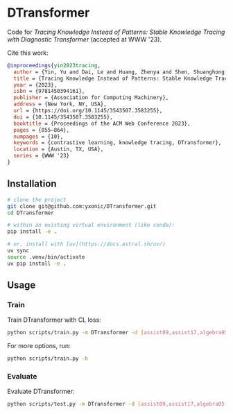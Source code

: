 # DTransformer

Code for _Tracing Knowledge Instead of Patterns: Stable Knowledge Tracing with Diagnostic Transformer_ (accepted at WWW '23).

Cite this work:

```bibtex
@inproceedings{yin2023tracing,
  author = {Yin, Yu and Dai, Le and Huang, Zhenya and Shen, Shuanghong and Wang, Fei and Liu, Qi and Chen, Enhong and Li, Xin},
  title = {Tracing Knowledge Instead of Patterns: Stable Knowledge Tracing with Diagnostic Transformer},
  year = {2023},
  isbn = {9781450394161},
  publisher = {Association for Computing Machinery},
  address = {New York, NY, USA},
  url = {https://doi.org/10.1145/3543507.3583255},
  doi = {10.1145/3543507.3583255},
  booktitle = {Proceedings of the ACM Web Conference 2023},
  pages = {855–864},
  numpages = {10},
  keywords = {contrastive learning, knowledge tracing, DTransformer},
  location = {Austin, TX, USA},
  series = {WWW '23}
}
```

## Installation

```bash
# clone the project
git clone git@github.com:yxonic/DTransformer.git
cd DTransformer

# within an existing virtual environment (like conda):
pip install -e .

# or, install with [uv](https://docs.astral.sh/uv/)
uv sync
source .venv/bin/activate
uv pip install -e .
```

## Usage

### Train

Train DTransformer with CL loss:

```bash
python scripts/train.py -m DTransformer -d [assist09,assist17,algebra05,statics] -bs 32 -tbs 32 -p -cl --proj [-o output/DTransformer_assist09] [--device cuda]
```

For more options, run:

```bash
python scripts/train.py -h
```

### Evaluate

Evaluate DTransformer:

```bash
python scripts/test.py -m DTransformer -d [assist09,assist17,algebra05,statics] -bs 32 -p -f [output/best_model.pt] [--device cuda]
```
